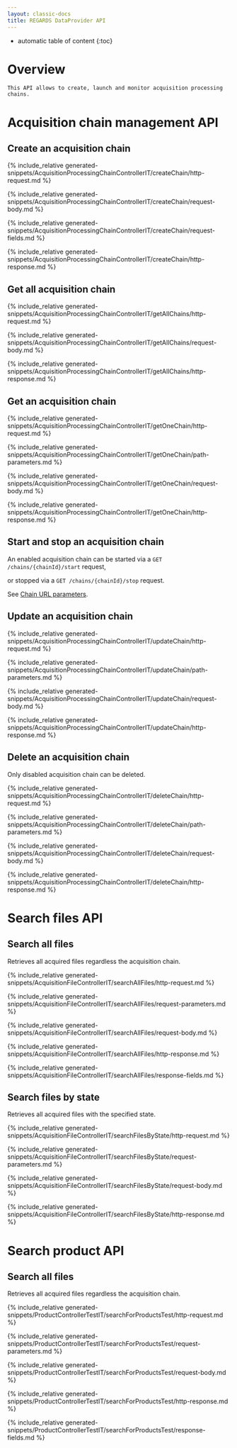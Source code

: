 ```yaml
---
layout: classic-docs
title: REGARDS DataProvider API
---
```


* automatic table of content
{:toc}

# Overview

    This API allows to create, launch and monitor acquisition processing chains.

# Acquisition chain management API

## Create an acquisition chain

{% include_relative generated-snippets/AcquisitionProcessingChainControllerIT/createChain/http-request.md %}

{% include_relative generated-snippets/AcquisitionProcessingChainControllerIT/createChain/request-body.md %}

{% include_relative generated-snippets/AcquisitionProcessingChainControllerIT/createChain/request-fields.md %}

{% include_relative generated-snippets/AcquisitionProcessingChainControllerIT/createChain/http-response.md %}

## Get all acquisition chain

{% include_relative generated-snippets/AcquisitionProcessingChainControllerIT/getAllChains/http-request.md %}

{% include_relative generated-snippets/AcquisitionProcessingChainControllerIT/getAllChains/request-body.md %}

{% include_relative generated-snippets/AcquisitionProcessingChainControllerIT/getAllChains/http-response.md %}

## Get an acquisition chain

{% include_relative generated-snippets/AcquisitionProcessingChainControllerIT/getOneChain/http-request.md %}

{% include_relative generated-snippets/AcquisitionProcessingChainControllerIT/getOneChain/path-parameters.md %}

{% include_relative generated-snippets/AcquisitionProcessingChainControllerIT/getOneChain/request-body.md %}

{% include_relative generated-snippets/AcquisitionProcessingChainControllerIT/getOneChain/http-response.md %}

## Start and stop an acquisition chain

An enabled acquisition chain can be started via a `GET
/chains/{chainId}/start` request,  

or stopped via a `GET /chains/{chainId}/stop` request.

See [Chain URL parameters](#chain-path-parameters).

## Update an acquisition chain

{% include_relative generated-snippets/AcquisitionProcessingChainControllerIT/updateChain/http-request.md %}

{% include_relative generated-snippets/AcquisitionProcessingChainControllerIT/updateChain/path-parameters.md %}

{% include_relative generated-snippets/AcquisitionProcessingChainControllerIT/updateChain/request-body.md %}

{% include_relative generated-snippets/AcquisitionProcessingChainControllerIT/updateChain/http-response.md %}

## Delete an acquisition chain

Only disabled acquisition chain can be deleted.

{% include_relative generated-snippets/AcquisitionProcessingChainControllerIT/deleteChain/http-request.md %}

{% include_relative generated-snippets/AcquisitionProcessingChainControllerIT/deleteChain/path-parameters.md %}

{% include_relative generated-snippets/AcquisitionProcessingChainControllerIT/deleteChain/request-body.md %}

{% include_relative generated-snippets/AcquisitionProcessingChainControllerIT/deleteChain/http-response.md %}

# Search files API

## Search all files

Retrieves all acquired files regardless the acquisition chain.

{% include_relative generated-snippets/AcquisitionFileControllerIT/searchAllFiles/http-request.md %}

{% include_relative generated-snippets/AcquisitionFileControllerIT/searchAllFiles/request-parameters.md %}

{% include_relative generated-snippets/AcquisitionFileControllerIT/searchAllFiles/request-body.md %}

{% include_relative generated-snippets/AcquisitionFileControllerIT/searchAllFiles/http-response.md %}

{% include_relative generated-snippets/AcquisitionFileControllerIT/searchAllFiles/response-fields.md %}

## Search files by state

Retrieves all acquired files with the specified state.

{% include_relative generated-snippets/AcquisitionFileControllerIT/searchFilesByState/http-request.md %}

{% include_relative generated-snippets/AcquisitionFileControllerIT/searchFilesByState/request-parameters.md %}

{% include_relative generated-snippets/AcquisitionFileControllerIT/searchFilesByState/request-body.md %}

{% include_relative generated-snippets/AcquisitionFileControllerIT/searchFilesByState/http-response.md %}

# Search product API

## Search all files

Retrieves all acquired files regardless the acquisition chain.

{% include_relative generated-snippets/ProductControllerTestIT/searchForProductsTest/http-request.md %}

{% include_relative generated-snippets/ProductControllerTestIT/searchForProductsTest/request-parameters.md %}

{% include_relative generated-snippets/ProductControllerTestIT/searchForProductsTest/request-body.md %}

{% include_relative generated-snippets/ProductControllerTestIT/searchForProductsTest/http-response.md %}

{% include_relative generated-snippets/ProductControllerTestIT/searchForProductsTest/response-fields.md %}
